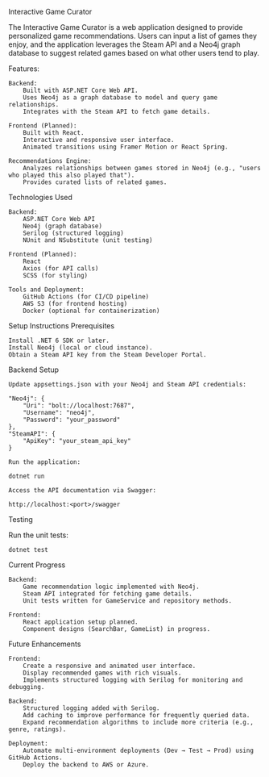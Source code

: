 Interactive Game Curator

The Interactive Game Curator is a web application designed to provide personalized game recommendations. Users can input a list of games they enjoy, and the application leverages the Steam API and a Neo4j graph database to suggest related games based on what other users tend to play.

Features:

    Backend:
        Built with ASP.NET Core Web API.
        Uses Neo4j as a graph database to model and query game relationships.
        Integrates with the Steam API to fetch game details.

    Frontend (Planned):
        Built with React.
        Interactive and responsive user interface.
        Animated transitions using Framer Motion or React Spring.

    Recommendations Engine:
        Analyzes relationships between games stored in Neo4j (e.g., "users who played this also played that").
        Provides curated lists of related games.

Technologies Used

    Backend:
        ASP.NET Core Web API
        Neo4j (graph database)
        Serilog (structured logging)
        NUnit and NSubstitute (unit testing)

    Frontend (Planned):
        React
        Axios (for API calls)
        SCSS (for styling)

    Tools and Deployment:
        GitHub Actions (for CI/CD pipeline)
        AWS S3 (for frontend hosting)
        Docker (optional for containerization)

Setup Instructions
Prerequisites

    Install .NET 6 SDK or later.
    Install Neo4j (local or cloud instance).
    Obtain a Steam API key from the Steam Developer Portal.

Backend Setup

    Update appsettings.json with your Neo4j and Steam API credentials:

    "Neo4j": {
        "Uri": "bolt://localhost:7687",
        "Username": "neo4j",
        "Password": "your_password"
    },
    "SteamAPI": {
        "ApiKey": "your_steam_api_key"
    }
    
    Run the application:
    
    dotnet run

    Access the API documentation via Swagger:

    http://localhost:<port>/swagger

Testing

Run the unit tests:
    
    dotnet test

Current Progress

    Backend:
        Game recommendation logic implemented with Neo4j.
        Steam API integrated for fetching game details.
        Unit tests written for GameService and repository methods.

    Frontend:
        React application setup planned.
        Component designs (SearchBar, GameList) in progress.

Future Enhancements

    Frontend:
        Create a responsive and animated user interface.
        Display recommended games with rich visuals.
        Implements structured logging with Serilog for monitoring and debugging.

    Backend:
        Structured logging added with Serilog.
        Add caching to improve performance for frequently queried data.
        Expand recommendation algorithms to include more criteria (e.g., genre, ratings).

    Deployment:
        Automate multi-environment deployments (Dev → Test → Prod) using GitHub Actions.
        Deploy the backend to AWS or Azure.
